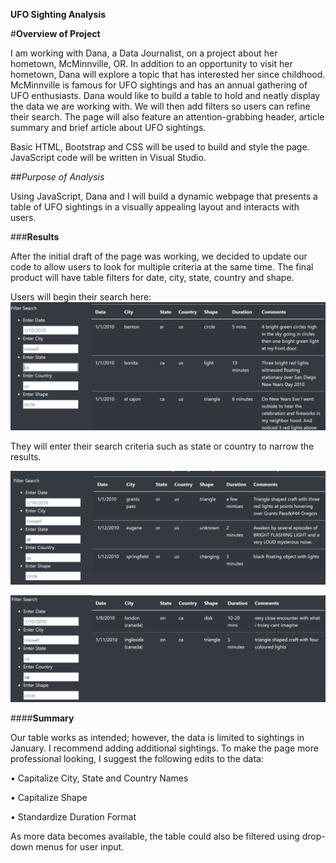 **UFO Sighting Analysis**

#**Overview of Project**

I am working with Dana, a Data Journalist, on a project about her hometown, McMinnville, OR.  In addition to an opportunity to visit her hometown, Dana will explore a topic that has interested her since childhood. McMinnville is famous for UFO sightings and has an annual gathering of UFO enthusiasts. 
Dana would like to build a table to hold and neatly display the data we are working with. We will then add filters so users can refine their search. The page will also feature an attention-grabbing header, article summary and brief article about UFO sightings.  

Basic HTML, Bootstrap and CSS will be used to build and style the page. JavaScript code will be written in Visual Studio. 

##*Purpose of Analysis*

Using JavaScript, Dana and I will build a dynamic webpage that presents a table of UFO sightings in a visually appealing layout and interacts with users. 

###**Results**

After the initial draft of the page was working, we decided to update our code to allow users to look for multiple criteria at the same time. The final product will have table filters for date, city, state, country and shape. 

Users will begin their search here:
![Blank Table](https://github.com/FeliciaGanthier/UFOs/blob/master/Image%201.png)

They will enter their search criteria such as state or country to narrow the results. 

![Filter By State, Ex. Oregon](https://github.com/FeliciaGanthier/UFOs/blob/master/Image%202.png)

![Filter By Country, Ex. Canada](https://github.com/FeliciaGanthier/UFOs/blob/master/Image%203.png)

####**Summary**

Our table works as intended; however, the data is limited to sightings in January. I recommend adding additional sightings. To make the page more professional looking, I suggest the following edits to the data:

•	Capitalize City, State and Country Names

•	Capitalize Shape 

•	Standardize Duration Format

As more data becomes available, the table could also be filtered using drop-down menus for user input. 
